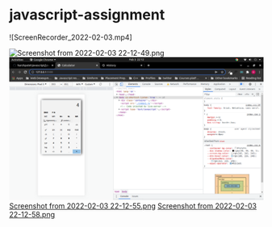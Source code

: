 # javascript-assignment

![ScreenRecorder_2022-02-03.mp4]

![Screenshot from 2022-02-03 22-12-49.png](/ss-1)
![Screenshot from 2022-02-03 22-12-52.png](/ss-2.png)
[Screenshot from 2022-02-03 22-12-55.png](/ss-3.png)
[Screenshot from 2022-02-03 22-12-58.png](/ss-4.png)


